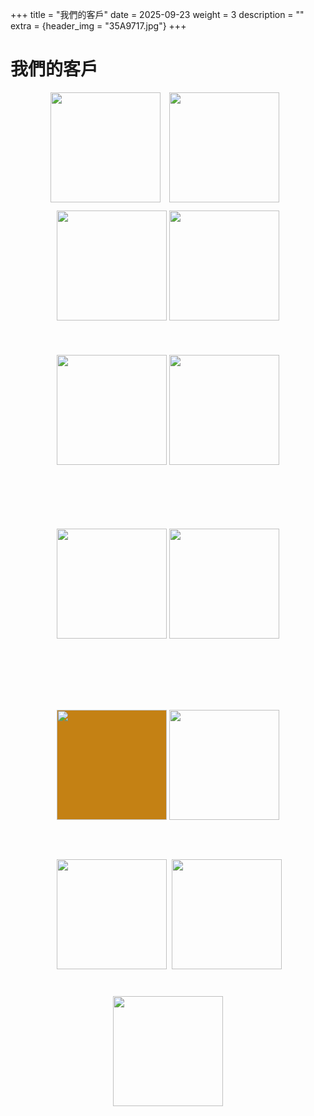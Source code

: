 +++
title = "我們的客戶"
date = 2025-09-23
weight = 3
description = ""
extra = {header_img = "35A9717.jpg"}
+++

# 我們的客戶

<div id="customers" style="text-align: center;">
  <img class="customers" src="/logo/freeman.jpg" style="width: 176px;" onclick="javascript:window.open('https://www.facebook.com/OFTGRIDER.BrewingProject/')" />
  <img class="customers" src="https://images.squarespace-cdn.com/content/v1/5ebe3698a7f0c25a15e98dfb/1591776392157-DWI8DLW3FR0RM2WN4Y8D/%E8%94%A1%E6%B0%8F%E9%87%80%E9%85%92%E7%9A%84LOGO-02.png" style="height: 176px; margin-right: 10.5px; margin-left: 10.5px;" onclick="javascript:window.open('https://www.tsaisactualbrewing.net/')" />
  <img class="customers" src="/logo/jim-and-dads.png" style="width: 176px; margin-top: 10.5px; margin-bottom: 10.5px;" onclick="javascript:window.open('https://janddbrewing.com/')" />
  <img class="customers" src="https://images.squarespace-cdn.com/content/v1/650bec5b0dbd9f01e8b5fda2/87200d0f-e1e0-4f09-8081-249d2e8e3ecc/Flow_Brewing.png?format=300w" style="width: 176px;" onclick="javascript:window.open('https://www.flowbrewing.beer/')" />
  <img class="customers" src="/logo/Superb.png" style="width: 176px; margin-top: 19px; margin-bottom: 19px;" onclick="javascript:window.open('https://www.facebook.com/SuperbBrewing/')" />
  <img class="customers" src="https://images.squarespace-cdn.com/content/v1/5acf1ce45b409bc0776e8234/1530427484304-SAF7V7JD2JIMOU5K5OE3/sambar_symbol-02.png?format=300w" style="width: 176px; margin-top: 44px; margin-bottom: 44px;" onclick="javascript:window.open('https://www.sambarbeer.com/')" />
  <img class="customers" src="/logo/UH-logo-lockup-horizontal-B.png" style="width: 176px; margin-top: 38px; margin-bottom: 38px;" onclick="javascript:window.open('https://www.uglyhalfbeer.com/')" />
  <img class="customers" src="https://headbrewers.com.tw/wp-content/uploads/2023/12/2022%E5%95%A4%E9%85%92%E9%A0%AD%E6%96%B0%E7%89%88logo_%E5%85%A8%E5%BD%A9_%E6%A9%AB%E5%BC%8F-1-1536x512.png" style="width: 176px; margin-top: 58.5px; margin-bottom: 58.5px;" onclick="javascript:window.open('https://headbrewers.com.tw/')" />
  <img class="customers" src="https://i0.wp.com/www.legendbrewery.com/wp-content/uploads/2023/09/legend-logo-05.png?resize=300" style="width: 176px; margin-top: 55.5px; margin-bottom: 55.5px; background-color: #C48114" onclick="javascript:window.open('https://www.legendbrewery.com/')" />
  <img class="customers" src="/logo/ZM.jpg" style="width: 176px; margin-top: 7.5px; margin-bottom: 7.5px;" onclick="javascript:window.open('https://www.zhangmen.co/')" />
  <img class="customers" src="https://www.dbbrewery.com/userfiles/dbbrewery.phpshop.com.tw/files/20240717093730120.png" style="height: 176px; margin-right: 4.25px; margin-left: 4.25px;" onclick="javascript:window.open('https://www.dbbrewery.com/')" />
  <img class="customers" src="/logo/han-beer.png" style="width: 176px; margin-top: 7px; margin-bottom: 7px;" onclick="javascript:window.open('https://www.goodraft.co/')" />
  <img class="customers" src="/logo/HOLY.png" style="width: 176px; margin-top: 36.5px; margin-bottom: 36.5px;" onclick="javascript:window.open('https://www.holydistillery.com.tw/home-1')" />
</div>
